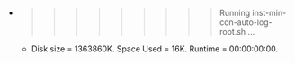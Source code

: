 * >>>>>>>>> Running inst-min-con-auto-log-root.sh ...
  * Disk size = 1363860K. Space Used = 16K. Runtime = 00:00:00:00.
